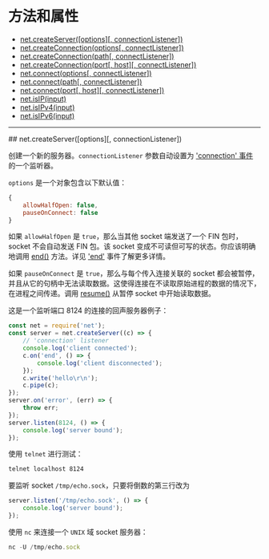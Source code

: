 # 方法和属性

* [net.createServer([options][, connectionListener])](#createServer)
* [net.createConnection(options[, connectListener])](#createConnection_options)
* [net.createConnection(path[, connectListener])](#createConnection_path)
* [net.createConnection(port[, host][, connectListener])](#createConnection_port)
* [net.connect(options[, connectListener])](#connect_options)
* [net.connect(path[, connectListener])](#connect_path)
* [net.connect(port[, host][, connectListener])](#connect_port)
* [net.isIP(input)](#isIP)
* [net.isIPv4(input)](#isIPv4)
* [net.isIPv6(input)](#isIPv6)

--------------------------------------------------


<div id="delimiter" class="anchor"></div>
## net.createServer([options][, connectionListener])

创建一个新的服务器。`connectionListener` 参数自动设置为 ['connection' 事件](./class_net_Server.md#event_connection) 的一个监听器。

`options` 是一个对象包含以下默认值：

``` javascript
{
    allowHalfOpen: false,
    pauseOnConnect: false
}
```

如果 `allowHalfOpen` 是 `true`，那么当其他 socket 端发送了一个 FIN 包时，socket 不会自动发送 FIN 包。该 socket 变成不可读但可写的状态。你应该明确地调用 [end()](./class_net_Socket.md#end) 方法。详见 ['end'](./class_net_Socket.md#event_end) 事件了解更多详情。

如果 `pauseOnConnect` 是 `true`，那么与每个传入连接关联的 socket 都会被暂停，并且从它的句柄中无法读取数据。这使得连接在不读取原始进程的数据的情况下，在进程之间传递。调用 [resume()](./class_net_Socket.md#resume) 从暂停 socket 中开始读取数据。

这是一个监听端口 8124 的连接的回声服务器例子：

``` javascript
const net = require('net');
const server = net.createServer((c) => {
    // 'connection' listener
    console.log('client connected');
    c.on('end', () => {
        console.log('client disconnected');
    });
    c.write('hello\r\n');
    c.pipe(c);
});
server.on('error', (err) => {
    throw err;
});
server.listen(8124, () => {
    console.log('server bound');
});
```

使用 `telnet` 进行测试：

``` bash
telnet localhost 8124
```

要监听 socket `/tmp/echo.sock`，只要将倒数的第三行改为

``` javascript
server.listen('/tmp/echo.sock', () => {
    console.log('server bound');
});
```

使用 `nc` 来连接一个 `UNIX` 域 socket 服务器：

``` javascript
nc -U /tmp/echo.sock
```